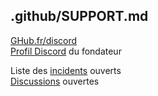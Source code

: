 .github/SUPPORT.md
---
[GHub.fr/discord](https://GHub.fr/discord)  
[Profil Discord](https://GHub.fr/contact) du fondateur

Liste des [incidents](https://github.com/GHub-fr/.github/issues) ouverts  
[Discussions](https://github.com/orgs/GHub-fr/discussions) ouvertes
